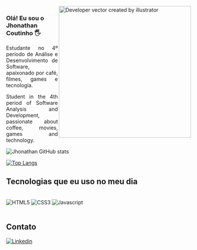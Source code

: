 <img align="right" alt="Developer vector created by illustrator" height="360" src="https://user-images.githubusercontent.com/135539975/262810626-49ad290e-df26-461f-ad97-73b99cc49caa.png">

### Olá! Eu sou o Jhonathan Coutinho 🖐️


<p align="justify">Estudante no 4º período de Análise e Desenvolvimento de Software, apaixonado por café, filmes, games e tecnologia.  
<br>
<p align="justify">Student in the 4th period of Software Analysis and Development, passionate about coffee, movies, games and technology.  
<br>

![Jhonathan GitHub stats](https://github-readme-stats.vercel.app/api?username=jhonathancoutinho&show_icons=true&theme=tokyonight)

[![Top Langs](https://github-readme-stats.vercel.app/api/top-langs/?username=jhonathancoutinho)](https://github.com/anuraghazra/github-readme-stats)


## Tecnologias que eu uso no meu dia

<div style="display: inline_block"><br/>
    <img align="center" alt="HTML5" src="https://img.shields.io/badge/HTML5-E34F26?style=for-the-badge&logo=html5&logoColor=white"/>
    <img align="center" alt="CSS3" src="https://img.shields.io/badge/CSS3-1572B6?style=for-the-badge&logo=css3&logoColor=white"/>
    <img align="center" alt="Javascript" src="https://img.shields.io/badge/JavaScript-F7DF1E?style=for-the-badge&logo=javascript&logoColor=black"/>
</div><br/>

## Contato

[![Linkedin](https://img.shields.io/badge/LinkedIn-0077B5?style=for-the-badge&logo=linkedin&logoColor=white)](https://www.linkedin.com/in/jhonathan-coutinho-de-oliveira-246898b8/)

